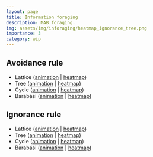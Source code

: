 ```yaml
---
layout: page
title: Information foraging
description: MAB foraging.
img: assets/img/inforaging/heatmap_ignorance_tree.png
importance: 3
category: wip
---
```


<h2>Avoidance rule</h2>

<ul>
    <li>Lattice (<a target="_blank" href="/assets/img/inforaging/agent_exploration_avoidance_lattice.gif">animation</a> | <a target="_blank" href="/assets/img/inforaging/heatmap_avoidance_lattice.png">heatmap</a>)</li>
    <li>Tree (<a target="_blank" href="/assets/img/inforaging/agent_exploration_avoidance_tree.gif">animation</a> | <a target="_blank" href="/assets/img/inforaging/heatmap_avoidance_tree.png">heatmap</a>)</li>
    <li>Cycle (<a target="_blank" href="/assets/img/inforaging/agent_exploration_avoidance_cycle.gif">animation</a> | <a target="_blank" href="/assets/img/inforaging/heatmap_avoidance_cycle.png">heatmap</a>)</li>
    <li>Barabási (<a target="_blank" href="/assets/img/inforaging/agent_exploration_avoidance_barabasi.gif">animation</a> | <a target="_blank" href="/assets/img/inforaging/heatmap_avoidance_barabasi.png">heatmap</a>)</li>
</ul>


<h2>Ignorance rule</h2>

<ul>
    <li>Lattice (<a target="_blank" href="/assets/img/inforaging/agent_exploration_ignorance_lattice.gif">animation</a> | <a target="_blank" href="/assets/img/inforaging/heatmap_ignorance_lattice.png">heatmap</a>)</li>
    <li>Tree (<a target="_blank" href="/assets/img/inforaging/agent_exploration_ignorance_tree.gif">animation</a> | <a target="_blank" href="/assets/img/inforaging/heatmap_ignorance_tree.png">heatmap</a>)</li>
    <li>Cycle (<a target="_blank" href="/assets/img/inforaging/agent_exploration_ignorance_cycle.gif">animation</a> | <a target="_blank" href="/assets/img/inforaging/heatmap_ignorance_cycle.png">heatmap</a>)</li>
    <li>Barabási (<a target="_blank" href="/assets/img/inforaging/agent_exploration_ignorance_barabasi.gif">animation</a> | <a target="_blank" href="/assets/img/inforaging/heatmap_ignorance_barabasi.png">heatmap</a>)</li>
</ul>
